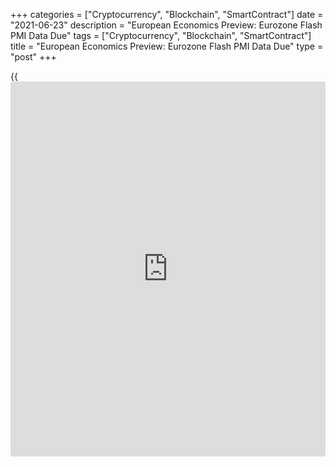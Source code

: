 +++
categories = ["Cryptocurrency", "Blockchain", "SmartContract"]
date = "2021-06-23"
description = "European Economics Preview: Eurozone Flash PMI Data Due"
tags = ["Cryptocurrency", "Blockchain", "SmartContract"]
title = "European Economics Preview: Eurozone Flash PMI Data Due"
type = "post"
+++

{{<iframe id="large-banner" src="https://www.bounty.group/#slide=9.0" width="100%" height="600" scrolling="no" style="border: 0px solid rgb(216, 221, 230); border-radius: 3px;">}}

Flash Purchasing Managers' survey results are due from major euro area
economies on Wednesday, headlining a light day for the European economic
[news](https://www.letsplayfx.com/blog/forex-news-website/).

At 3.15 am ET, France flash Purchasing Managers' survey data is due. The
composite output index is seen rising to 59.0 in June from 57.0 in May.

At 3.30 am ET, IHS Markit publishes Germany's flash PMI data. The flash
composite PMI is forecast to rise to 57.5 in June from 56.2 in the
previous month.

At 4.00 am ET, Eurozone flash composite PMI data is due. The composite
output index is forecast to rise to 58.8 in June from 57.1 a month ago.

At 4.30 am ET, UK IHS Markit/CIPS composite Purchasing Managers' survey
results are due. The flash index is expected to fall marginally to 62.8
in June from 62.9 in May.

At 8.00 am ET, the Czech National Bank announces its interest rate
decision. The bank is forecast to raise its key rate to 0.50 percent
from 0.25 percent.

For comments and feedback [contact](https://www.playgroundfx.com/contact/): editorial@rtt[news](https://www.letsplayfx.com/blog/forex-news-website/).com

[Economic News][1]

 **What parts of the world are seeing the best (and worst) economic
performances lately? Click[here][2] to check out our [Econ Scorecard][2]
and find out! See up-to-the-moment [ranking](https://www.playgroundfx.com/blog/crypto-exchange-ranking/)s for the best and worst
performers in [GDP][3], [unemployment rate][4], [inflation][5] and much
more.**

   1. www.rtt[news](https://www.letsplayfx.com/blog/forex-news-website/).com/Content/EconomicNews.aspx
   2. www.rtt[news](https://www.letsplayfx.com/blog/forex-news-website/).com/economic-scorecard/world-rank/retail-sales/highest-performance.aspx
   3. www.rtt[news](https://www.letsplayfx.com/blog/forex-news-website/).com/economic-scorecard/world-rank/GDP/highest-performance.aspx
   4. www.rtt[news](https://www.letsplayfx.com/blog/forex-news-website/).com/economic-scorecard/world-rank/unemployment-rate/lowest-performance.aspx
   5. www.rtt[news](https://www.letsplayfx.com/blog/forex-news-website/).com/economic-scorecard/world-rank/CPI/highest-performance.aspx